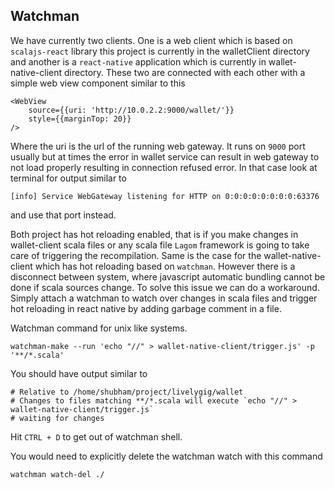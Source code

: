 ## Watchman

We have currently two clients. One is a web client which is based on `scalajs-react` library this project is currently in the walletClient directory  and another is a `react-native` application which is currently in wallet-native-client directory. These two are connected with each other with a simple web view component similar to this

```
<WebView
    source={{uri: 'http://10.0.2.2:9000/wallet/'}}
    style={{marginTop: 20}}
/>
```
Where the uri is the url of the running web gateway. It runs on `9000` port usually but at times the error in wallet service can result in web gateway to not load properly resulting in connection refused error. In that case look at terminal for output similar to

```
[info] Service WebGateway listening for HTTP on 0:0:0:0:0:0:0:0:63376
```
and use that port instead.

Both project has hot reloading enabled, that is if you make changes in wallet-client scala files or any scala file `Lagom` framework is going to take care of triggering the recompilation. Same is the case for the wallet-native-client which has hot reloading based on `watchman`. However there is a disconnect between system, where javascript automatic bundling cannot be done if scala sources change. To solve this issue we can do a workaround. Simply attach a watchman to watch over changes in scala files and trigger hot reloading in react native by adding garbage comment in a file.

Watchman command for unix like systems.

`watchman-make --run 'echo "//" > wallet-native-client/trigger.js' -p '**/*.scala'`

You should have output similar to

```
# Relative to /home/shubham/project/livelygig/wallet
# Changes to files matching **/*.scala will execute `echo "//" > wallet-native-client/trigger.js`
# waiting for changes
```

Hit `CTRL + D` to get out of watchman shell.

You would need to explicitly delete the watchman watch with this command

`watchman watch-del ./`
